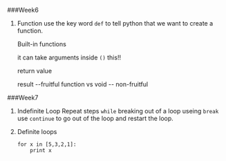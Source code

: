 ###Week6
1. Function
	use the key word `def` to tell python that we want to create a function.
	
	Built-in functions
	
	it can take arguments inside `()` this!!
	
	return value
	
	result --fruitful function vs void -- non-fruitful

###Week7
1. Indefinite Loop
	Repeat steps
	`while`
	breaking out of a loop useing `break`
	use `continue` to go out of the loop and restart the loop.

2. Definite loops
	```
	for x in [5,3,2,1]:
		print x
	```
	
